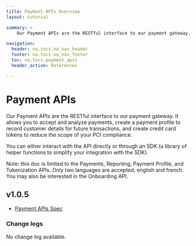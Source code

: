 ```yaml
---
title: Payment APIs Overview
layout: tutorial

summary: >
    Our Payment APIs are the RESTful interface to our payment gateway.

navigation:
  header: na.tocs.na_nav_header
  footer: na.tocs.na_nav_footer
  toc: na.tocs.payment_apis
  header_active: References

---
```


# Payment APIs
Our Payment APIs are the RESTful interface to our payment gateway. It allows you to accept and analyze payments, create a payment profile to record customer details for future transactions, and create credit card tokens to reduce the scope of your PCI compliance.

You can either interact with the API directly or through an SDK (a library of helper functions to simplify your integration with the SDK).

Note: this doc is limited to the Payments, Reporting, Payment Profile, and Tokenization APIs. Only two languages are accepted, english and french.  You may also be interested in the Onboarding API.

## v1.0.5

* [Payment APIs Spec](/docs/references/payment_APIs/v1-0-5)

### Change logs
No change log available.
